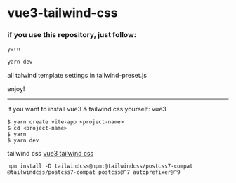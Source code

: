 # vue3-tailwind-css


### if you use this repository, just follow:

```bash
yarn
```
```bash
yarn dev
```

all talwind template settings in tailwind-preset.js

enjoy!

-----
if you want to install vue3 & tailwind css yourself:
vue3

```
$ yarn create vite-app <project-name>
$ cd <project-name>
$ yarn
$ yarn dev
```

tailwind css [vue3 tailwind css](https://www.tailwindcss.cn/docs/guides/vue-3-vite)
```
npm install -D tailwindcss@npm:@tailwindcss/postcss7-compat @tailwindcss/postcss7-compat postcss@^7 autoprefixer@^9
```

